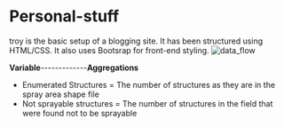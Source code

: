 # Personal-stuff

  
troy is the basic setup of a blogging site. It has been structured using HTML/CSS.  It also uses Bootsrap for front-end styling.
![data_flow](https://user-images.githubusercontent.com/11174326/49939360-b3ad8d80-feed-11e8-9eba-99b1d44e7a4b.png)

**Variable**-------------**Aggregations**
* Enumerated Structures    =  The number of structures as they are in the spray area shape file
* Not sprayable structures = The number of structures in the field that were found not to be sprayable

